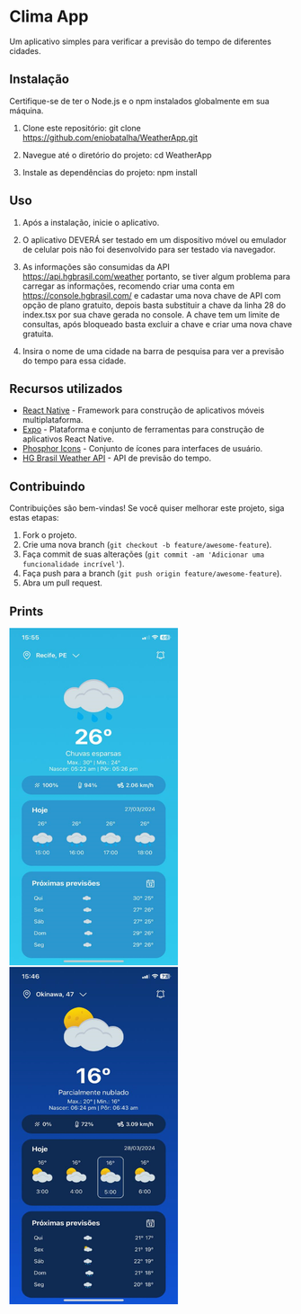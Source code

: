 # Clima App

Um aplicativo simples para verificar a previsão do tempo de diferentes cidades.

## Instalação

Certifique-se de ter o Node.js e o npm instalados globalmente em sua máquina.

1. Clone este repositório:
git clone https://github.com/eniobatalha/WeatherApp.git

2. Navegue até o diretório do projeto:
cd WeatherApp

3. Instale as dependências do projeto:
npm install


## Uso

1. Após a instalação, inicie o aplicativo.

2. O aplicativo DEVERÁ ser testado em um dispositivo móvel ou emulador de celular pois não foi desenvolvido para ser testado via navegador.

3. As informações são consumidas da API https://api.hgbrasil.com/weather portanto, se tiver algum problema para carregar as informações, recomendo criar uma conta em https://console.hgbrasil.com/ e cadastar uma nova chave de API com opção de plano gratuito, depois basta substituir a chave da linha 28 do index.tsx por sua chave gerada no console. A chave tem um limite de consultas, após bloqueado basta excluir a chave e criar uma nova chave gratuita.

4. Insira o nome de uma cidade na barra de pesquisa para ver a previsão do tempo para essa cidade.

## Recursos utilizados

- [React Native](https://reactnative.dev/) - Framework para construção de aplicativos móveis multiplataforma.
- [Expo](https://expo.dev/) - Plataforma e conjunto de ferramentas para construção de aplicativos React Native.
- [Phosphor Icons](https://phosphoricons.com/) - Conjunto de ícones para interfaces de usuário.
- [HG Brasil Weather API](https://hgbrasil.com/status/weather/) - API de previsão do tempo.

## Contribuindo

Contribuições são bem-vindas! Se você quiser melhorar este projeto, siga estas etapas:

1. Fork o projeto.
2. Crie uma nova branch (`git checkout -b feature/awesome-feature`).
3. Faça commit de suas alterações (`git commit -am 'Adicionar uma funcionalidade incrível'`).
4. Faça push para a branch (`git push origin feature/awesome-feature`).
5. Abra um pull request.

## Prints

<img src="/screenshots/print1.png" alt="Tema dia" width="300" height="600">
<img src="/screenshots/print2.png" alt="Tema noite" width="300" height="600">


